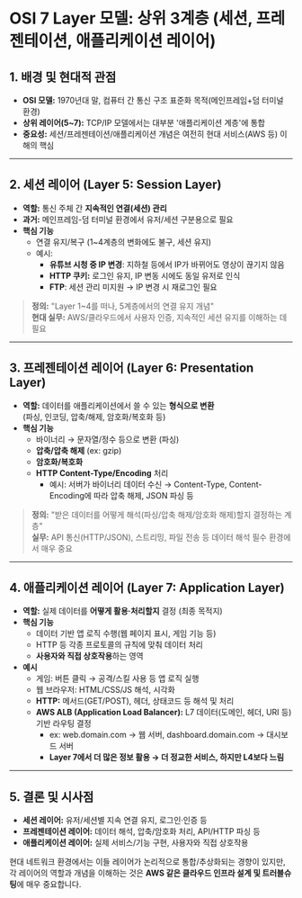 # OSI 7 Layer 모델: 상위 3계층 (세션, 프레젠테이션, 애플리케이션 레이어)

## 1. 배경 및 현대적 관점

- **OSI 모델:** 1970년대 말, 컴퓨터 간 통신 구조 표준화 목적(메인프레임+덤 터미널 환경)
- **상위 레이어(5~7):** TCP/IP 모델에서는 대부분 '애플리케이션 계층'에 통합
- **중요성:** 세션/프레젠테이션/애플리케이션 개념은 여전히 현대 서비스(AWS 등) 이해의 핵심

---

## 2. 세션 레이어 (Layer 5: Session Layer)

- **역할:** 통신 주체 간 **지속적인 연결(세션) 관리**
- **과거:** 메인프레임-덤 터미널 환경에서 유저/세션 구분용으로 필요
- **핵심 기능**
  - 연결 유지/복구 (1~4계층의 변화에도 불구, 세션 유지)
  - 예시:
    - **유튜브 시청 중 IP 변경**: 지하철 등에서 IP가 바뀌어도 영상이 끊기지 않음
    - **HTTP 쿠키:** 로그인 유지, IP 변동 시에도 동일 유저로 인식
    - **FTP**: 세션 관리 미지원 → IP 변경 시 재로그인 필요

> **정의:** "Layer 1~4를 떠나, 5계층에서의 연결 유지 개념"  
> **현대 실무:** AWS/클라우드에서 사용자 인증, 지속적인 세션 유지를 이해하는 데 필요

---

## 3. 프레젠테이션 레이어 (Layer 6: Presentation Layer)

- **역할:** 데이터를 애플리케이션에서 쓸 수 있는 **형식으로 변환**  
  (파싱, 인코딩, 압축/해제, 암호화/복호화 등)
- **핵심 기능**
  - 바이너리 → 문자열/정수 등으로 변환 (파싱)
  - **압축/압축 해제** (ex: gzip)
  - **암호화/복호화**
  - **HTTP Content-Type/Encoding** 처리
    - 예시: 서버가 바이너리 데이터 수신 → Content-Type, Content-Encoding에 따라 압축 해제, JSON 파싱 등

> **정의:** "받은 데이터를 어떻게 해석(파싱/압축 해제/암호화 해제)할지 결정하는 계층"  
> **실무:** API 통신(HTTP/JSON), 스트리밍, 파일 전송 등 데이터 해석 필수 환경에서 매우 중요

---

## 4. 애플리케이션 레이어 (Layer 7: Application Layer)

- **역할:** 실제 데이터를 **어떻게 활용·처리할지** 결정 (최종 목적지)
- **핵심 기능**
  - 데이터 기반 앱 로직 수행(웹 페이지 표시, 게임 기능 등)
  - HTTP 등 각종 프로토콜의 규칙에 맞춰 데이터 처리
  - **사용자와 직접 상호작용**하는 영역
- **예시**
  - 게임: 버튼 클릭 → 공격/스킬 사용 등 앱 로직 실행
  - 웹 브라우저: HTML/CSS/JS 해석, 시각화
  - **HTTP:** 메서드(GET/POST), 헤더, 상태코드 등 해석 및 처리
  - **AWS ALB (Application Load Balancer):** L7 데이터(도메인, 헤더, URI 등) 기반 라우팅 결정
    - ex: web.domain.com → 웹 서버, dashboard.domain.com → 대시보드 서버
    - **Layer 7에서 더 많은 정보 활용 → 더 정교한 서비스, 하지만 L4보다 느림**

---

## 5. 결론 및 시사점

- **세션 레이어:** 유저/세션별 지속 연결 유지, 로그인·인증 등
- **프레젠테이션 레이어:** 데이터 해석, 압축/암호화 처리, API/HTTP 파싱 등
- **애플리케이션 레이어:** 실제 서비스/기능 구현, 사용자와 직접 상호작용

현대 네트워크 환경에서는 이들 레이어가 논리적으로 통합/추상화되는 경향이 있지만,  
각 레이어의 역할과 개념을 이해하는 것은 **AWS 같은 클라우드 인프라 설계 및 트러블슈팅**에 매우 중요합니다.
